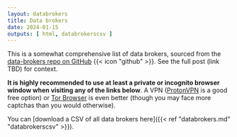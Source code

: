 ```yaml
---
layout: databrokers
title: Data brokers
date: 2024-01-15
outputs: [ html, databrokerscsv ]
---
```


This is a somewhat comprehensive list of data brokers, sourced from the <a href="https://github.com/brianreumere/data-brokers" target="_blank">data-brokers repo on GitHub</a> {{< icon "github" >}}. See the full post (link TBD) for context.

**It is highly recommended to use at least a private or incognito browser window when visiting any of the links below**. A VPN (<a href="https://protonvpn.com/" target="_blank">ProtonVPN</a> is a good free option) or <a href="https://www.torproject.org/download/" target="_blank">Tor Browser</a> is even better (though you may face more captchas than you would otherwise).

You can [download a CSV of all data brokers here]({{< ref "databrokers.md" "databrokerscsv" >}}).
